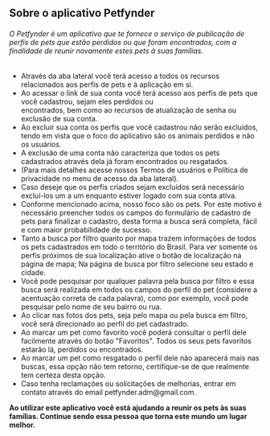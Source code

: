 <h2>Sobre o aplicativo Petfynder</h2>
<h6>O Petfynder é um aplicativo que te fornece o serviço de publicação de perfis de pets que estão
perdidos ou que foram encontrados, com a finalidade de reunir novamente estes pets à suas famílias.</h6>
<ul>
<li>Através da aba lateral você terá acesso a todos os recursos relacionados aos perfis de pets e à aplicação em si.</li>
<li>Ao acessar o link de sua conta você terá acesso aos perfis de pets que você cadastrou, sejam eles perdidos ou</li>
encontrados, bem como ao recursos de atualização de senha ou exclusão de sua conta.
<li>Ao excluir sua conta os perfis que você cadastrou não serão excluídos, tendo em vista que o foco do
aplicativo são os animais perdidos e não os usuários.</li>
<li>A exclusão de uma conta não caracteriza que todos os
pets cadastrados através dela já foram encontrados ou resgatados.</li>
<li>(Para mais detalhes acesse nossos
Termos de usuários e Política de privacidade no menu de acesso da aba lateral).</li>
<li>Caso deseje que os perfis criados sejam excluídos será necessário excluí-los um a um enquanto estiver logado
com sua conta ativa.</li>
<li>Conforme mencionado acima, nosso foco são os pets. Por este motivo é necessário preencher todos os campos
do formulário de cadastro de pets para finalizar o cadastro, desta forma a busca será completa, fácil e
com maior probabilidade de sucesso.</li>
<li>Tanto a busca por filtro quanto por mapa trazem informações de todos os pets cadastrados em todo o território
do Brasil. Para ver somente os perfis próximos de sua localização ative o botão de localização na página de mapa;
Na página de busca por filtro selecione seu estado e cidade.</li>
<li>Você pode pesquisar por qualquer palavra pela busca por filtro e essa busca será realizada em todos os campos
do perfil do pet (considere a acentuação correta de cada palavra), como por exemplo, você pode pesquisar
pelo nome de seu bairro ou rua.</li>
<li>Ao clicar nas fotos dos pets, seja pelo mapa ou pela busca em filtro, você será direcionado ao perfil
do pet cadastrado.</li>
<li>Ao marcar um pet como favorito você poderá consultar o perfil dele facilmente através do botão "Favoritos".
Todos os seus pets favoritos estarão lá, perdidos ou encontrados.</li>
<li>Ao marcar um pet como resgatado o perfil dele não aparecerá mais nas buscas, essa opção não tem retorno,
certifique-se de que realmente tem certeza desta opção.</li>
<li>Caso tenha reclamações ou solicitações de melhorias, entrar em contato através do email petfynder.adm@gmail.com.</li>
</ul>
<strong>Ao utilizar este aplicativo você está ajudando a reunir os pets às suas famílias.
Continue sendo essa pessoa que torna este mundo um lugar melhor.</strong>
